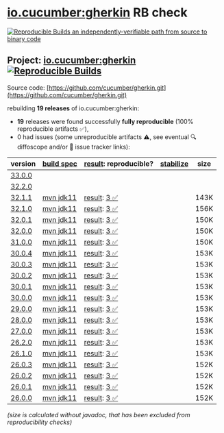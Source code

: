 [io.cucumber:gherkin](https://central.sonatype.com/artifact/io.cucumber/gherkin/versions) RB check
=======

[![Reproducible Builds](https://reproducible-builds.org/images/logos/rb.svg) an independently-verifiable path from source to binary code](https://reproducible-builds.org/)

## Project: [io.cucumber:gherkin](https://central.sonatype.com/artifact/io.cucumber/gherkin/versions) [![Reproducible Builds](https://img.shields.io/endpoint?url=https://raw.githubusercontent.com/jvm-repo-rebuild/reproducible-central/master/content/io/cucumber/gherkin/badge.json)](https://github.com/jvm-repo-rebuild/reproducible-central/blob/master/content/io/cucumber/gherkin/README.md)

Source code: [https://github.com/cucumber/gherkin.git](https://github.com/cucumber/gherkin.git)

rebuilding **19 releases** of io.cucumber:gherkin:
- **19** releases were found successfully **fully reproducible** (100% reproducible artifacts :white_check_mark:),
- 0 had issues (some unreproducible artifacts :warning:, see eventual :mag: diffoscope and/or :memo: issue tracker links):

| version | [build spec](/BUILDSPEC.md) | [result](https://reproducible-builds.org/docs/jvm/): reproducible? | [stabilize](https://github.com/google/oss-rebuild/blob/main/cmd/stabilize/README.md) | size |
| -- | --------- | ------ | ------ | -- |
| [33.0.0](https://central.sonatype.com/artifact/io.cucumber/gherkin/33.0.0/pom) | | | |
| [32.2.0](https://central.sonatype.com/artifact/io.cucumber/gherkin/32.2.0/pom) | | | |
| [32.1.1](https://central.sonatype.com/artifact/io.cucumber/gherkin/32.1.1/pom) | [mvn jdk11](gherkin-32.1.1.buildspec) | [result](gherkin-32.1.1.buildinfo): [3 :white_check_mark: ](gherkin-32.1.1.buildcompare) | | 143K |
| [32.1.0](https://central.sonatype.com/artifact/io.cucumber/gherkin/32.1.0/pom) | [mvn jdk11](gherkin-32.1.0.buildspec) | [result](gherkin-32.1.0.buildinfo): [3 :white_check_mark: ](gherkin-32.1.0.buildcompare) | | 156K |
| [32.0.1](https://central.sonatype.com/artifact/io.cucumber/gherkin/32.0.1/pom) | [mvn jdk11](gherkin-32.0.1.buildspec) | [result](gherkin-32.0.1.buildinfo): [3 :white_check_mark: ](gherkin-32.0.1.buildcompare) | | 150K |
| [32.0.0](https://central.sonatype.com/artifact/io.cucumber/gherkin/32.0.0/pom) | [mvn jdk11](gherkin-32.0.0.buildspec) | [result](gherkin-32.0.0.buildinfo): [3 :white_check_mark: ](gherkin-32.0.0.buildcompare) | | 150K |
| [31.0.0](https://central.sonatype.com/artifact/io.cucumber/gherkin/31.0.0/pom) | [mvn jdk11](gherkin-31.0.0.buildspec) | [result](gherkin-31.0.0.buildinfo): [3 :white_check_mark: ](gherkin-31.0.0.buildcompare) | | 150K |
| [30.0.4](https://central.sonatype.com/artifact/io.cucumber/gherkin/30.0.4/pom) | [mvn jdk11](gherkin-30.0.4.buildspec) | [result](gherkin-30.0.4.buildinfo): [3 :white_check_mark: ](gherkin-30.0.4.buildcompare) | | 153K |
| [30.0.3](https://central.sonatype.com/artifact/io.cucumber/gherkin/30.0.3/pom) | [mvn jdk11](gherkin-30.0.3.buildspec) | [result](gherkin-30.0.3.buildinfo): [3 :white_check_mark: ](gherkin-30.0.3.buildcompare) | | 153K |
| [30.0.2](https://central.sonatype.com/artifact/io.cucumber/gherkin/30.0.2/pom) | [mvn jdk11](gherkin-30.0.2.buildspec) | [result](gherkin-30.0.2.buildinfo): [3 :white_check_mark: ](gherkin-30.0.2.buildcompare) | | 153K |
| [30.0.1](https://central.sonatype.com/artifact/io.cucumber/gherkin/30.0.1/pom) | [mvn jdk11](gherkin-30.0.1.buildspec) | [result](gherkin-30.0.1.buildinfo): [3 :white_check_mark: ](gherkin-30.0.1.buildcompare) | | 153K |
| [30.0.0](https://central.sonatype.com/artifact/io.cucumber/gherkin/30.0.0/pom) | [mvn jdk11](gherkin-30.0.0.buildspec) | [result](gherkin-30.0.0.buildinfo): [3 :white_check_mark: ](gherkin-30.0.0.buildcompare) | | 153K |
| [29.0.0](https://central.sonatype.com/artifact/io.cucumber/gherkin/29.0.0/pom) | [mvn jdk11](gherkin-29.0.0.buildspec) | [result](gherkin-29.0.0.buildinfo): [3 :white_check_mark: ](gherkin-29.0.0.buildcompare) | | 153K |
| [28.0.0](https://central.sonatype.com/artifact/io.cucumber/gherkin/28.0.0/pom) | [mvn jdk11](gherkin-28.0.0.buildspec) | [result](gherkin-28.0.0.buildinfo): [3 :white_check_mark: ](gherkin-28.0.0.buildcompare) | | 153K |
| [27.0.0](https://central.sonatype.com/artifact/io.cucumber/gherkin/27.0.0/pom) | [mvn jdk11](gherkin-27.0.0.buildspec) | [result](gherkin-27.0.0.buildinfo): [3 :white_check_mark: ](gherkin-27.0.0.buildcompare) | | 153K |
| [26.2.0](https://central.sonatype.com/artifact/io.cucumber/gherkin/26.2.0/pom) | [mvn jdk11](gherkin-26.2.0.buildspec) | [result](gherkin-26.2.0.buildinfo): [3 :white_check_mark: ](gherkin-26.2.0.buildcompare) | | 153K |
| [26.1.0](https://central.sonatype.com/artifact/io.cucumber/gherkin/26.1.0/pom) | [mvn jdk11](gherkin-26.1.0.buildspec) | [result](gherkin-26.1.0.buildinfo): [3 :white_check_mark: ](gherkin-26.1.0.buildcompare) | | 153K |
| [26.0.3](https://central.sonatype.com/artifact/io.cucumber/gherkin/26.0.3/pom) | [mvn jdk11](gherkin-26.0.3.buildspec) | [result](gherkin-26.0.3.buildinfo): [3 :white_check_mark: ](gherkin-26.0.3.buildcompare) | | 152K |
| [26.0.2](https://central.sonatype.com/artifact/io.cucumber/gherkin/26.0.2/pom) | [mvn jdk11](gherkin-26.0.2.buildspec) | [result](gherkin-26.0.2.buildinfo): [3 :white_check_mark: ](gherkin-26.0.2.buildcompare) | | 152K |
| [26.0.1](https://central.sonatype.com/artifact/io.cucumber/gherkin/26.0.1/pom) | [mvn jdk11](gherkin-26.0.1.buildspec) | [result](gherkin-26.0.1.buildinfo): [3 :white_check_mark: ](gherkin-26.0.1.buildcompare) | | 152K |
| [26.0.0](https://central.sonatype.com/artifact/io.cucumber/gherkin/26.0.0/pom) | [mvn jdk11](gherkin-26.0.0.buildspec) | [result](gherkin-26.0.0.buildinfo): [3 :white_check_mark: ](gherkin-26.0.0.buildcompare) | | 152K |

<i>(size is calculated without javadoc, that has been excluded from reproducibility checks)</i>
